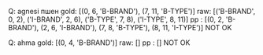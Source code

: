 Q: agnesi пшен
gold: [(0, 6, 'B-BRAND'), (7, 11, 'B-TYPE')]
raw: [('B-BRAND', 0, 2), ('I-BRAND', 2, 6), ('B-TYPE', 7, 8), ('I-TYPE', 8, 11)]
pp : [(0, 2, 'B-BRAND'), (2, 6, 'I-BRAND'), (7, 8, 'B-TYPE'), (8, 11, 'I-TYPE')]
NOT OK

Q: ahma
gold: [(0, 4, 'B-BRAND')]
raw: []
pp : []
NOT OK